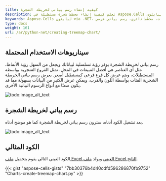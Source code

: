 ```yaml
---
title: كيفية إنشاء رسم بياني لخريطة الشجرة
description: تعلم كيفية إنشاء مخطط شجرة مستطيلة في Aspose.Cells لبايثون via .NET. دليلنا سيساعدك على فهم الخيارات المختلفة للخصائص والتنسيقات المتاحة لمخططات الشجرة المستطيلة، بما في ذلك الألوان، التسميات، وتمثيل البيانات.
keywords: Aspose.Cells لبايثون via .NET، مخطط الشجرة المستطيلة، إنشاء، الخصائص، التنسيق، الألوان، التسميات، تمثيل البيانات، مخطط دائري، رسم بياني هرمي.
type: docs
weight: 161
url: /ar/python-net/creating-treemap-chart/
---
```


## **سيناريوهات الاستخدام المحتملة**
رسم بياني لخريطة الشجرة يوفر رؤية تسلسلية لبياناتك ويجعل من السهل رؤية الأنماط، مثل أي العناصر هي أفضل المبيعات في المحل. تمثل الفروع الشجرية بواسطة المستطيلات، ويتم عرض كل فرع فرعي كمستطيل أصغر. يعرض رسم بياني الخريطة الشجرية الفئات بواسطة اللون والقرب، ويمكن عرض الكثير من البيانات بسهولة مما قد يكون صعبًا مع أنواع الرسوم البيانية الأخرى.

![todo:image_alt_text](sample.png)
## **رسم بياني لخريطة الشجرة**
بعد تشغيل الكود أدناه، سترون رسم بياني لخريطة الشجرة كما هو موضح أدناه.

![todo:image_alt_text](result.png)
## **الكود المثالي**
الكود العيني التالي يقوم بتحميل [ملف Excel العيني](treemap.xlsx) ويولد [ملف Excel الناتج](out.xlsx).

{{< gist "aspose-cells-gists" "7bb30376b4d40cdfd596286870fb9752" "Charts-create-treemap-chart.py" >}}
